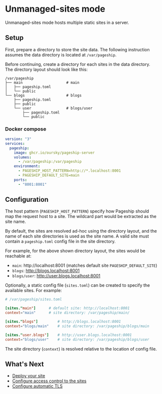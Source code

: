 # Unmanaged-sites mode

Unmanaged-sites mode hosts multiple static sites in a server.

## Setup

First, prepare a directory to store the site data. The following instruction
assumes the data directory is located at `/var/pageship`.

Before continuing, create a directory for each sites in the data directory.
The directory layout should look like this:

```
/var/pageship
├── main                    # main
│   ├── pageship.toml
│   └── public
└── blogs                   # blogs
    ├── pageship.toml
    ├── public
    └── user                # blogs/user
        ├── pageship.toml
        └── public
```

### Docker compose

```yaml
version: "3"
services:
  pageship:
    image: ghcr.io/oursky/pageship-server
    volumes:
      - /var/pageship:/var/pageship
    environment:
      - PAGESHIP_HOST_PATTERN=http://*.localhost:8001
      - PAGESHIP_DEFAULT_SITE=main
    ports:
      - "8001:8001"
```

## Configuration

The host pattern (`PAGESHIP_HOST_PATTERN`) specify how Pageship should map the
request host to a site. The wildcard part would be extracted as the site name.

By default, the sites are resolved ad-hoc using the directory layout, and the
name of each site directories is used as the site name. A valid site must
contain a `pageship.toml` config file in the site directory.

For example, for the above shown directory layout, the sites would be reachable
at:
- `main`: http://localhost:8001 (matches default site `PAGESHIP_DEFAULT_SITE`)
- `blogs`: http://blogs.localhost:8001
- `blogs/user`: http://user.blogs.localhost:8001

Optionally, a static config file (`sites.toml`) can be created to specify the
available sites. For example:

```toml
# /var/pageship/sites.toml

[sites."main"]      # default site: http://localhost:8001
context="main"      # site directory: /var/pageship/main/

[sites."blogs"]         # http://blogs.localhost:8001
context="blogs/main"    # site directory: /var/pageship/blogs/main

[sites."user.blogs"]    # http://user.blogs.localhost:8001
context="blogs/user"    # site directory: /var/pageship/blogs/user

```

The site directory (`context`) is resolved relative to the location of config
file.

## What's Next

- [Deploy your site](../deploying-sites.md#deploying-single-site)
- [Configure access control to the sites](../features/access-control.md#access-control-for-sites)
- [Configure automatic TLS](../features/automatic-tls.md)
